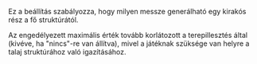 Ez a beállítás szabályozza, hogy milyen messze generálható egy kirakós rész a fő struktúrától.

Az engedélyezett maximális érték tovább korlátozott a terepillesztés által (kivéve, ha "nincs"-re van állítva), mivel a játéknak szüksége van helyre a talaj struktúrához való igazításához.